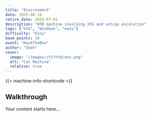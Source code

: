 ```yaml
---
title: "Environment"
date: 2025-06-10
retire_date: 2025-07-01
description: "HTB machine involving XSS and setcap escalation"
tags: ["htb", "Windows", "easy"]
difficulty: "Easy"
base_points: 30
event: "HackTheBox"
author: "Sneh"
cover:
  image: "/images/ctf/htb/env.png"
  alt: "Cat Machine"
  relative: true
---
```


{{< machine-info-shortcode >}}


## Walkthrough

Your content starts here...
